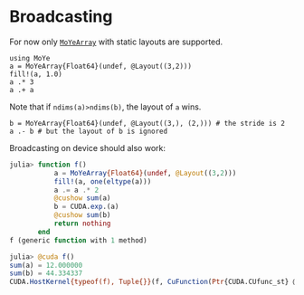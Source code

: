 # Broadcasting

For now only [`MoYeArray`](@ref) with static layouts are supported.

```@repl bc
using MoYe
a = MoYeArray{Float64}(undef, @Layout((3,2)))
fill!(a, 1.0)
a .* 3
a .+ a
```

Note that if `ndims(a)>ndims(b)`, the layout of `a` wins.

```@repl bc
b = MoYeArray{Float64}(undef, @Layout((3,), (2,))) # the stride is 2
a .- b # but the layout of b is ignored
```

Broadcasting on device should also work:

```julia
julia> function f()
           a = MoYeArray{Float64}(undef, @Layout((3,2)))
           fill!(a, one(eltype(a)))
           a .= a .* 2
           @cushow sum(a)
           b = CUDA.exp.(a)
           @cushow sum(b)
           return nothing
       end
f (generic function with 1 method)

julia> @cuda f()
sum(a) = 12.000000
sum(b) = 44.334337
CUDA.HostKernel{typeof(f), Tuple{}}(f, CuFunction(Ptr{CUDA.CUfunc_st} @0x0000026e00ca1af0, CuModule(Ptr{CUDA.CUmod_st} @0x0000026e15cfc900, CuContext(0x0000026da1fff8b0, instance e5a1871b578f5adb))), CUDA.KernelState(Ptr{Nothing} @0x0000000204e00000))
```